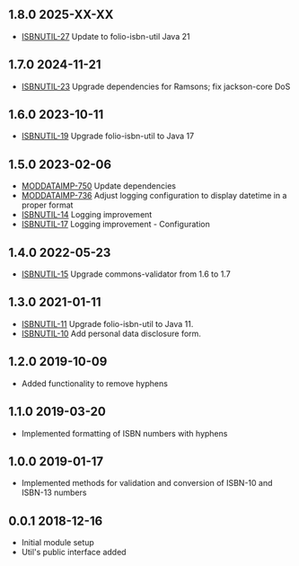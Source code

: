 ## 1.8.0 2025-XX-XX
* [ISBNUTIL-27](https://folio-org.atlassian.net/browse/ISBNUTIL-27) Update to folio-isbn-util Java 21

## 1.7.0 2024-11-21
* [ISBNUTIL-23](https://folio-org.atlassian.net/browse/ISBNUTIL-23) Upgrade dependencies for Ramsons; fix jackson-core DoS

## 1.6.0 2023-10-11
* [ISBNUTIL-19](https://issues.folio.org/browse/ISBNUTIL-19) Upgrade folio-isbn-util to Java 17

## 1.5.0 2023-02-06
* [MODDATAIMP-750](https://issues.folio.org/browse/MODDATAIMP-750) Update dependencies
* [MODDATAIMP-736](https://issues.folio.org/browse/MODDATAIMP-736) Adjust logging configuration to display datetime in a proper format
* [ISBNUTIL-14](https://issues.folio.org/browse/ISBNUTIL-14) Logging improvement
* [ISBNUTIL-17](https://issues.folio.org/browse/ISBNUTIL-17) Logging improvement - Configuration

## 1.4.0 2022-05-23
* [ISBNUTIL-15](https://issues.folio.org/browse/ISBNUTIL-15) Upgrade commons-validator from 1.6 to 1.7

## 1.3.0 2021-01-11
* [ISBNUTIL-11](https://issues.folio.org/browse/ISBNUTIL-11) Upgrade folio-isbn-util to Java 11.
* [ISBNUTIL-10](https://issues.folio.org/browse/ISBNUTIL-10) Add personal data disclosure form.

## 1.2.0 2019-10-09
 * Added functionality to remove hyphens

## 1.1.0 2019-03-20
 * Implemented formatting of ISBN numbers with hyphens

## 1.0.0 2019-01-17
 * Implemented methods for validation and conversion of ISBN-10 and ISBN-13 numbers

## 0.0.1 2018-12-16
 * Initial module setup
 * Util's public interface added
